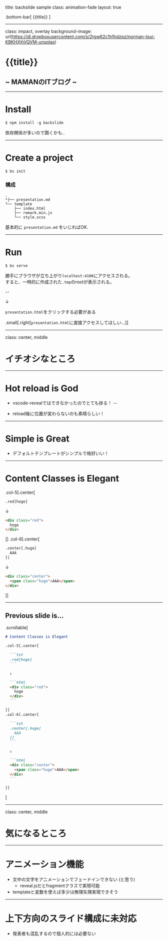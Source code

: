 title: backslide sample
class: animation-fade
layout: true

<!-- This slide will serve as the base layout for all your slides -->
.bottom-bar[
  {{title}}
]

---

class: impact, overlay
background-image: url(https://dl.dropboxusercontent.com/s/2tgw62c1h1hdzpz/norman-tsui-KBKHXjhVQVM-unsplas)

# {{title}}
## ~ MAMANのITブログ ~

---

# Install

```shell
$ npm install -g backslide
```

依存関係が多いので躓くかも..

---

# Create a project

```shell
$ bs init
```

### 構成

```shell
.
*├── presentation.md
└── template
    ├── index.html
    ├── remark.min.js
    └── style.scss
```

基本的に `presentation.md` をいじればOK.

---

# Run

```shell
$ bs serve
```

勝手にブラウザが立ち上がり`localhost:4100`にアクセスされる。  
すると、一時的に作成された`.tmp`のrootが表示される。

--

↓

`presentation.html`をクリックする必要がある

.small[.right[`presentation.html`に直接アクセスしてほしい...]]

---

class: center, middle

# イチオシなところ

---

# Hot reload is God

* vscode-revealではできなかったのでとても捗る！
--

* reload後に位置が変わらないのも素晴らしい！

---

# Simple is Great

* デフォルトテンプレートがシンプルで格好いい！

---

# Content Classes is Elegant

.col-5[.center[

  ```txt
  .red[hoge]
  ```

  ↓

  ```html
  <div class="red">
    hoge
  </div>
  ```

]]
.col-6[.center[

  ```txt
  .center[.huge[
    AAA
  ]]
  ```

  ↓

  ```html
  <div class="center">
    <span class="huge">AAA</span>
  </div>
  ```

]]

---

## Previous slide is...

.scrollable[

````markdown
# Content Classes is Elegant

.col-5[.center[

  ```txt
  .red[hoge]
  ```

  ↓

  ```html
  <div class="red">
    hoge
  </div>
  ```

]]
.col-6[.center[

  ```txt
  .center[.huge[
    AAA
  ]]
  ```

  ↓

  ```html
  <div class="center">
    <span class="huge">AAA</span>
  </div>
  ```

]]
````

]

---

class: center, middle

# 気になるところ

---

# アニメーション機能

* 文中の文字をアニメーションでフェードインできない (と思う)
  * reveal.jsだとfragmentクラスで実現可能
* templateと変数を使えば多少は無理矢理実現できそう

---

# 上下方向のスライド構成に未対応

* 発表者も混乱するので個人的には必要ない
